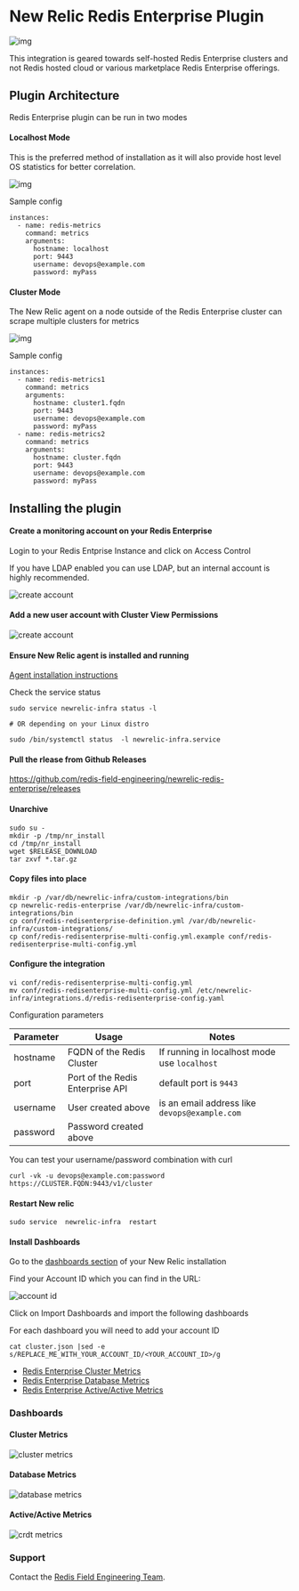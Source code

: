 # New Relic Redis Enterprise Plugin 

![img](https://raw.githubusercontent.com/DataDog/integrations-extras/master/redisenterprise/images/redis-enterprise.jpg)

This integration is geared towards self-hosted Redis Enterprise clusters and not Redis hosted cloud or various marketplace Redis Enterprise offerings.

## Plugin Architecture

Redis Enterprise plugin can be run in two modes

#### Localhost Mode

This is the preferred method of installation as it will also provide host level OS statistics for better correlation.

![img](docs/NewRelicLocalhostMode.png)


Sample config

```
instances:
  - name: redis-metrics
    command: metrics
    arguments:
      hostname: localhost
      port: 9443
      username: devops@example.com
      password: myPass

```

#### Cluster Mode

The New Relic agent on a node outside of the Redis Enterprise cluster can scrape multiple clusters for metrics

![img](docs/NewRelicClusterMode.png)

Sample config

```
instances:
  - name: redis-metrics1
    command: metrics
    arguments:
      hostname: cluster1.fqdn
      port: 9443
      username: devops@example.com
      password: myPass
  - name: redis-metrics2
    command: metrics
    arguments:
      hostname: cluster.fqdn
      port: 9443
      username: devops@example.com
      password: myPass

```

## Installing the plugin

#### Create a monitoring account on your Redis Enterprise

Login to your Redis Entprise Instance and click on Access Control

If you have LDAP enabled you can use LDAP, but an internal account is highly recommended.

![create account](docs/account_1.png)


#### Add a new user account with Cluster View Permissions

![create account](docs/account_2.png)


#### Ensure New Relic agent is installed and running

[Agent installation instructions](https://docs.newrelic.com/docs/infrastructure/install-infrastructure-agent/get-started/install-infrastructure-agent/)


Check the service status

```
sudo service newrelic-infra status -l

# OR depending on your Linux distro

sudo /bin/systemctl status  -l newrelic-infra.service
```


#### Pull the rlease from Github Releases

https://github.com/redis-field-engineering/newrelic-redis-enterprise/releases


#### Unarchive

```
sudo su -
mkdir -p /tmp/nr_install
cd /tmp/nr_install
wget $RELEASE_DOWNLOAD
tar zxvf *.tar.gz 
```

#### Copy files into place

```
mkdir -p /var/db/newrelic-infra/custom-integrations/bin
cp newrelic-redis-enterprise /var/db/newrelic-infra/custom-integrations/bin
cp conf/redis-redisenterprise-definition.yml /var/db/newrelic-infra/custom-integrations/
cp conf/redis-redisenterprise-multi-config.yml.example conf/redis-redisenterprise-multi-config.yml
```

#### Configure the integration

```
vi conf/redis-redisenterprise-multi-config.yml
mv conf/redis-redisenterprise-multi-config.yml /etc/newrelic-infra/integrations.d/redis-redisenterprise-config.yaml
```

Configuration parameters

| Parameter | Usage | Notes |
|--|--|--|
|hostname| FQDN of the Redis Cluster | If running in localhost mode use ```localhost``` |
|port| Port of the Redis Enterprise API | default port is ```9443``` |
|username| User created above | is an email address like ```devops@example.com``` |
|password| Password created above |  |

You can test your username/password combination with curl

```
curl -vk -u devops@example.com:password  https://CLUSTER.FQDN:9443/v1/cluster
```


#### Restart New relic

```
sudo service  newrelic-infra  restart
```

#### Install Dashboards

Go to the [dashboards section](https://one.newrelic.com/dashboards) of your New Relic installation

Find your Account ID which you can find in the URL:

![account id](docs/account_id.png)


Click on Import Dashboards and import the following dashboards

For each dashboard you will need to add your account ID  

```
cat cluster.json |sed -e s/REPLACE_ME_WITH_YOUR_ACCOUNT_ID/<YOUR_ACCOUNT_ID>/g
```

- [Redis Enterprise Cluster Metrics](dashboards/cluster.json)
- [Redis Enterprise Database Metrics](dashboards/db.json)
- [Redis Enterprise Active/Active Metrics](dashboards/active_active.json)


### Dashboards

#### Cluster Metrics
![cluster metrics](docs/newrelic_cluster_dashboard.png)

#### Database Metrics
![database metrics](docs/newrelic_database_dashboard.png)

#### Active/Active Metrics
![crdt metrics](docs/newrelic_crdt_dashboard.png)


### Support

Contact the [Redis Field Engineering Team][1].



[1]: mailto:redis.observability@redis.com?subject=NewRelic%20Integration%20Support
